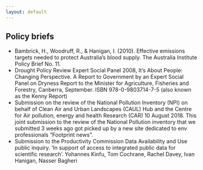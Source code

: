 ```yaml
---
layout: default
---
```


## Policy briefs


- Bambrick, H., Woodruff, R., & Hanigan, I. (2010). Effective emissions targets needed to protect Australia’s blood supply. The Australia Institute Policy Brief No. 11.
- Drought Policy Review Expert Social Panel 2008, It’s About People: Changing Perspective. A Report to Government by an Expert Social Panel on Dryness Report to the Minister for Agriculture, Fisheries and Forestry, Canberra, September. ISBN 978-0-9803714-7-5 (also known as the Kenny Report)
- Submission on the review of the National Pollution Inventory (NPI) on behalf of Clean Air and Urban Landscapes (CAUL) Hub and the Centre for Air pollution, energy and health Research (CAR) 10 August 2018. This joint submission to the review of the National Pollution inventory that we submitted 3 weeks ago got picked up by a new site dedicated to env professionals “Footprint news”.
- Submission to the Productivity Commission Data Availability and Use public inquiry. ‘In support of access to integrated public data for scientific research’. Yohannes Kinfu, Tom Cochrane, Rachel Davey, Ivan Hanigan, Nasser Bagheri 
